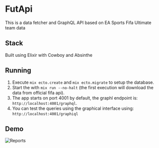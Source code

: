 # FutApi
This is a data fetcher and GraphQL API based on EA Sports Fifa Ultimate team data

## Stack
Built using Elixir with Cowboy and Absinthe

## Running
1. Execute ```mix ecto.create``` and ```mix ecto.migrate``` to setup the database.
2. Start the with ```mix run --no-halt``` (the first execution will download the data from official fifa api).
3. The app starts on port 4001 by default, the graphl endpoint is: `http://localhost:4001/graphql`.
4. You can test the queries using the graphical interface using: `http://localhost:4001/graphiql`

## Demo
![Reports](/img/query.gif)
